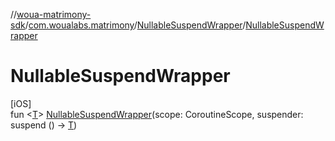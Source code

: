 //[woua-matrimony-sdk](../../../index.md)/[com.woualabs.matrimony](../index.md)/[NullableSuspendWrapper](index.md)/[NullableSuspendWrapper](-nullable-suspend-wrapper.md)

# NullableSuspendWrapper

[iOS]\
fun <[T](index.md)> [NullableSuspendWrapper](-nullable-suspend-wrapper.md)(scope: CoroutineScope, suspender: suspend () -> [T](index.md))

